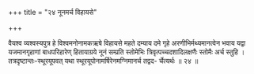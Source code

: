 +++
title = "२४ नूनमर्च विहायसे"

+++

वैयश्व व्यश्वस्यपुत्र हे विश्वमनोनामकऋषे विहायसे महते दम्याय दमे गृहे अरणीभिर्मथ्यमानत्वेन भवाय यद्वा यजमानगृहाणां बाधपरिहारेण् हितायाग्रये नूनं सम्प्रति स्तोमेभिः त्रिवृत्पच्चदशादिलक्षणैः स्तोमैः अर्च स्तुहि । तत्रदृष्टान्तः-स्थूरयूपवत् यथा स्थूरयूपोनामर्षिरेनमग्निमानर्च तद्वद- र्चेत्यर्थः ॥ २४ ॥